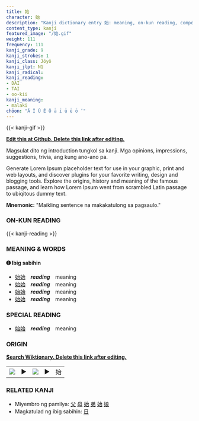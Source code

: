 ```yaml
---
title: 始
character: 始
description: "Kanji dictionary entry 始: meaning, on-kun reading, compounds, origin, related kanji"
content_type: kanji
featured_image: "/始.gif"
weight: 111
frequency: 111
kanji_grade: 9
kanji_strokes: 1
kanji_class: Jōyō
kanji_jlpt: N1
kanji_radical: 
kanji_reading: 
- DAI
- TAI
- oo-kii
kanji_meaning:
- malaki
chōon: "Ā Ī Ū Ē Ō ā ī ū ē ō ’"
---
```

[//]: # (Don't edit the line below. Kanji animated GIF code is automatically generated.)
{{< kanji-gif >}}

[//]: # (Edit below this line.)

**[Edit this at Github. Delete this link after editing.](https://github.com/tim0g/tim/tree/main/content/kanji/始/index.md)**

Magsulat dito ng introduction tungkol sa kanji. Mga opinions, impressions, suggestions, trivia, ang kung ano-ano pa.

Generate Lorem Ipsum placeholder text for use in your graphic, print and web layouts, and discover plugins for your favorite writing, design and blogging tools. Explore the origins, history and meaning of the famous passage, and learn how Lorem Ipsum went from scrambled Latin passage to ubiqitous dummy text.
 
**Mnemonic:** "Maikling sentence na makakatulong sa pagsaulo."

### ON-KUN READING

[//]: # (Don't edit the line below. ON-KUN READING code is automatically generated.)
{{< kanji-reading >}}

### MEANING & WORDS

#### ➊ **Ibig sabihin**
  - [始](../始)[始](../始)　***reading***　meaning
  - [始](../始)[始](../始)　***reading***　meaning
  - [始](../始)[始](../始)　***reading***　meaning
  - [始](../始)[始](../始)　***reading***　meaning

### SPECIAL READING
  - [始](../始)[始](../始)　***reading***　meaning

### ORIGIN

**[Search Wiktionary. Delete this link after editing.](https://wiktionary.org/wiki/始)**
<table class="kanji-table"><tr><td>
<img src="60px-始-bronze.svg.png">
</td><td>▶</td><td>
<img src="60px-始-oracle.svg.png">
</td><td>▶</td>
<td class="kanji-origin">始</td>
</tr></table>

### RELATED KANJI
- Miyembro ng pamilya: [父](../父) [母](../母) [始](../始) [弟](../弟) [始](../始) [娘](../娘)
- Magkatulad ng ibig sabihin: [日](../日)
